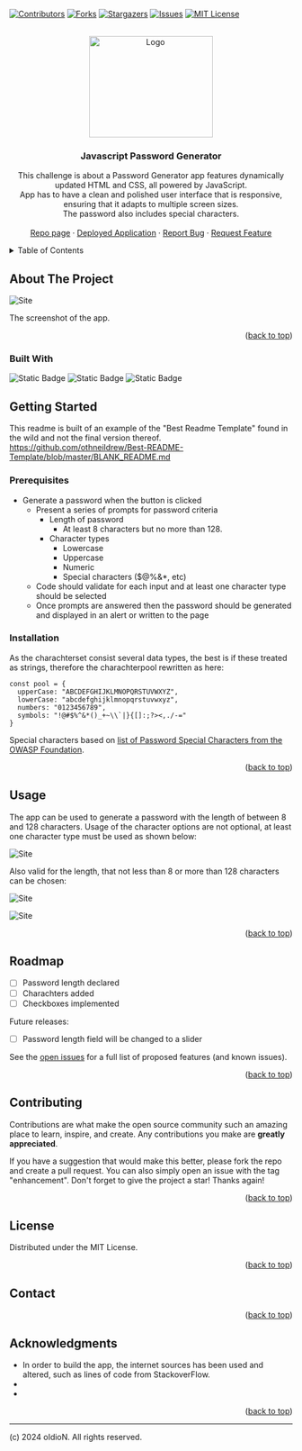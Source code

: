 <!-- Improved compatibility of back to top link: See: https://github.com/othneildrew/Best-README-Template/pull/73 -->

[![Contributors][contributors-shield]][contributors-url]
[![Forks][forks-shield]][forks-url]
[![Stargazers][stars-shield]][stars-url]
[![Issues][issues-shield]][issues-url]
[![MIT License][license-shield]][license-url]

<!-- PROJECT LOGO -->
<br />
<div align="center">
  <a href="https://github.com/oIdioN/JavaScript-Password-Generator-challenge">
    <img src="src/passwordapp.png" alt="Logo" width="220" height="180">
  </a>

<h3 align="center">Javascript Password Generator</h3>

  <p align="center">
   This challenge is about a Password Generator app features dynamically updated HTML and CSS, all powered by JavaScript. <br> App has to have a clean and polished user interface that is responsive, ensuring that it adapts to multiple screen sizes. <br> The password also includes special characters.
    <br />
    <br />
    <a href="https://github.com/oIdioN/JavaScript-Password-Generator-challenge">Repo page</a>
    ·
    <a href="https://github.com/github_username/repo_name">Deployed Application</a>
    ·
    <a href="https://github.com/oIdioN/JavaScript-Password-Generator-challenge/issues">Report Bug</a>
    ·
    <a href="https://github.com/oIdioN/JavaScript-Password-Generator-challenge/issues">Request Feature</a>
  </p>
</div>



<!-- TABLE OF CONTENTS -->
<details>
  <summary>Table of Contents</summary>
  <ol>
    <li>
      <a href="#about-the-project">About The Project</a>
      <ul>
        <li><a href="#built-with">Built With</a></li>
      </ul>
    </li>
    <li>
      <a href="#getting-started">Getting Started</a>
      <ul>
        <li><a href="#prerequisites">Prerequisites</a></li>
        <li><a href="#installation">Installation</a></li>
      </ul>
    </li>
    <li><a href="#usage">Usage</a></li>
    <li><a href="#roadmap">Roadmap</a></li>
    <li><a href="#contributing">Contributing</a></li>
    <li><a href="#license">License</a></li>
    <li><a href="#contact">Contact</a></li>
  
  </ol>
</details>



<!-- ABOUT THE PROJECT -->
## About The Project

![Site](src/passwordapp.png "Site")

The screenshot of the app.


<p align="right">(<a href="#readme-top">back to top</a>)</p>


### Built With

![Static Badge](https://img.shields.io/badge/HTML-37%25-red?style=plastic) ![Static Badge](https://img.shields.io/badge/CSS-37%25-brightgreen?style=plastic) ![Static Badge](https://img.shields.io/badge/JavaScript-37%25-orange?style=plastic)

## Getting Started

This readme is built of an example of the "Best Readme Template" found in the wild and not the final version thereof.
https://github.com/othneildrew/Best-README-Template/blob/master/BLANK_README.md

### Prerequisites

* Generate a password when the button is clicked
  * Present a series of prompts for password criteria
    * Length of password
      * At least 8 characters but no more than 128.
    * Character types
      * Lowercase
      * Uppercase
      * Numeric
      * Special characters ($@%&*, etc)
  * Code should validate for each input and at least one character type should be selected
  * Once prompts are answered then the password should be generated and displayed in an alert or written to the page

### Installation

As the charachterset consist several data types, the best is if these treated as strings, therefore the charachterpool rewritten as here:

```
const pool = {
  upperCase: "ABCDEFGHIJKLMNOPQRSTUVWXYZ",
  lowerCase: "abcdefghijklmnopqrstuvwxyz",
  numbers: "0123456789",
  symbols: "!@#$%^&*()_+~\\`|}{[]:;?><,./-="
}
```
Special characters based on [list of Password Special Characters from the OWASP Foundation](https://www.owasp.org/index.php/Password_special_characters).

<p align="right">(<a href="#readme-top">back to top</a>)</p>



<!-- USAGE EXAMPLES -->
## Usage

The app can be used to generate a password with the length of between 8 and 128 characters.
Usage of the character options are not optional, at least one character type must be used as shown below:

![Site](src/charopt.png "Site")


Also valid for the length, that not less than 8 or more than 128 characters can be chosen:

![Site](src/minnum.png "Site")



![Site](src/maxnum.png "Site")


<p align="right">(<a href="#readme-top">back to top</a>)</p>


<!-- ROADMAP -->
## Roadmap

- [ ] Password length declared
- [ ] Charachters added
- [ ] Checkboxes implemented

Future releases:
- [ ] Password length field will be changed to a slider

See the [open issues](https://github.com/github_username/repo_name/issues) for a full list of proposed features (and known issues).

<p align="right">(<a href="#readme-top">back to top</a>)</p>



<!-- CONTRIBUTING -->
## Contributing

Contributions are what make the open source community such an amazing place to learn, inspire, and create. Any contributions you make are **greatly appreciated**.

If you have a suggestion that would make this better, please fork the repo and create a pull request. You can also simply open an issue with the tag "enhancement".
Don't forget to give the project a star! Thanks again!



<p align="right">(<a href="#readme-top">back to top</a>)</p>



<!-- LICENSE -->
## License

Distributed under the MIT License.

<p align="right">(<a href="#readme-top">back to top</a>)</p>


<!-- CONTACT -->
## Contact



<p align="right">(<a href="#readme-top">back to top</a>)</p>



<!-- ACKNOWLEDGMENTS -->
## Acknowledgments

* []() In order to build the app, the internet sources has been used and altered, such as lines of code from StackoverFlow.
* []() 
* []()

<p align="right">(<a href="#readme-top">back to top</a>)</p>

<!-- MARKDOWN LINKS & IMAGES -->
<!-- https://www.markdownguide.org/basic-syntax/#reference-style-links -->
[contributors-shield]: https://img.shields.io/github/contributors/oIdioN/readme-generator.svg?style=for-the-badge
[contributors-url]: https://github.com/oIdioN/JavaScript-Password-Generator-challenge/graphs/contributors
[forks-shield]: https://img.shields.io/github/forks/beckpull/readme-generator.svg?style=for-the-badge
[forks-url]: https://github.com/oIdioN/JavaScript-Password-Generator-challenge/forks
[stars-shield]: https://img.shields.io/github/stars/beckpull/readme-generator.svg?style=for-the-badge
[stars-url]: https://github.com/oIdioN/JavaScript-Password-Generator-challenge/stargazers
[issues-shield]: https://img.shields.io/github/issues/oIdioN/readme-generator.svg?style=for-the-badge
[issues-url]: https://github.com/oIdioN/JavaScript-Password-Generator-challenge/issues
[license-shield]: https://img.shields.io/github/license/beckpull/readme-generator.svg?style=for-the-badge
[license-url]: https://github.com/oIdioN/JavaScript-Password-Generator-challenge?tab=MIT-1-ov-file#readme
[product-screenshot]: images/screenshot.png
[NodeJS]: https://img.shields.io/badge/node.js-6DA55F?style=for-the-badge&logo=node.js&logoColor=white
[Node-url]: https://nodejs.org/en
[JQuery.com]: https://img.shields.io/badge/jQuery-0769AD?style=for-the-badge&logo=jquery&logoColor=white
[JQuery-url]: https://jquery.com 
[Bulma]: https://img.shields.io/badge/bulma-00D0B1?style=for-the-badge&logo=bulma&logoColor=white


---
(c) 2024 oIdioN. All rights reserved.
</div>
